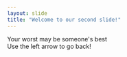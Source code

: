 ```yaml
---
layout: slide
title: "Welcome to our second slide!"
---
```

Your worst may be someone's best  
Use the left arrow to go back!
